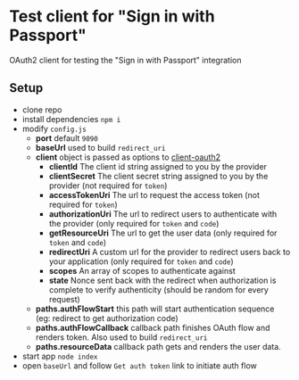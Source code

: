 # Test client for "Sign in with Passport"
OAuth2 client for testing the "Sign in with Passport" integration


## Setup

- clone repo
- install dependencies `npm i`
- modify `config.js`
  - **port** default `9090`
  - **baseUrl** used to build `redirect_uri`
  - **client** object is passed as options to [client-oauth2](https://github.com/mulesoft/js-client-oauth2#options-global-and-method-based)
    * **clientId** The client id string assigned to you by the provider
    * **clientSecret** The client secret string assigned to you by the provider (not required for `token`)
    * **accessTokenUri** The url to request the access token (not required for `token`)
    * **authorizationUri** The url to redirect users to authenticate with the provider (only required for `token` and `code`)
    * **getResourceUri** The url to get the user data (only required for `token` and `code`)
    * **redirectUri** A custom url for the provider to redirect users back to your application (only required for `token` and `code`)
    * **scopes** An array of scopes to authenticate against
    * **state** Nonce sent back with the redirect when authorization is complete to verify authenticity (should be random for every request)
  - **paths.authFlowStart** this path will start authentication sequence (eg: redirect to get authorization code)
  - **paths.authFlowCallback** callback path finishes OAuth flow and renders token. Also used to build `redirect_uri`
  - **paths.resourceData** callback path gets and renders the user data.
- start app `node index`
- open `baseUrl` and follow `Get auth token` link to initiate auth flow

